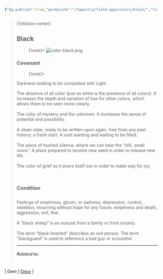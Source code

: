 ```yaml
---
{"dg-publish":true,"permalink":"/tapestry/field-app/colors/black/","title":"Black","tags":["covenants/colors"],"dgHomeLink":true,"dgEnableSearch":true}
---
```


> [!infobox-center] 
> ## Black
> > [!note]+
> ![color-black.png](/img/user/File%20Vault/Field%20App/colors/color-black.png)
>  ### Covenant 
>> [!note]+ 
>  <p class="note first" p style="margin-bottom: 16px;"> Darkness waiting to be completed with Light </p>
><p class="note third" >
>The absence of all color (just as white is the presence of all colors). It increases the depth and variation of hue for other colors, which allows them to be seen more clearly. <br><br>
>The color of mystery and the unknown. It increases the sense of potential and possibility. <br><br>
>A clean slate, ready to be written upon again, free from any past history; a fresh start. A void wanting and waiting to be filled. <br><br>
>The place of hushed silence, where we can hear the “still, small voice.” A place prepared to receive new seed in order to release new life. <br><br>
>The color of grief as it pours itself out in order to make way for joy.</span></p>
><br>
>
><h3 data-style="inverted">Condition</h3>
><p style="margin-bottom: 28px;">
>
><p class="note first-alt"> Feelings of emptiness, gloom, or sadness; depression, control, rebellion, mourning without hope for any future, emptiness and death, aggression, evil, fear. <br><br>
>A “black sheep” is an outcast from a family or from society. <br><br>
>The term “black-hearted” describes an evil person. The term “blackguard” is used to reference a bad guy or scoundrel.
>
> <hr style="width: 100%; border: none; border-top: 1px solid var(--background-modifier-border); box-shadow: 0.4px -0.2px 0.1px #bababa; margin-left: auto">
> 
> ##### Related to:
> <p class="note first" p style="margin-bottom: 16px;">
><p class="note third">
>
> |             |        |
> | --- | --- |
|  Gem    | <a href="onyx" data-href="onyx" class="internal-link">Onyx</a> |
</p>